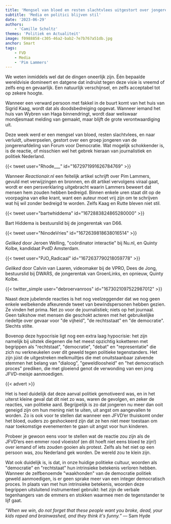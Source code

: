 ```yaml
---
title: 'Mengsel van bloed en resten slachtvlees uitgestort over jongeren FVD'
subtitle: 'Media en politici blijven stil'
date: '2023-06-29'
authors:
    - 'Camille Scholtz'
themes: 'Politiek en Actualiteit'
image: f0988858-c305-46a2-bab2-7e7b767a51db.jpg
anchor: Smart
tags:
    - FVD
    - Media
    - 'Pim Lammers'
---
```


We weten inmiddels wel dat de dingen oneerlijk zijn. Één bepaalde wereldvisie domineert en datgene dat indruist tegen deze visie is vreemd of zelfs eng en gevaarlijk. Een natuurlijk verschijnsel, en zelfs acceptabel tot op zekere hoogte. 

Wanneer een verward persoon met fakkel in de buurt komt van het huis van Sigrid Kaag, wordt dat als doodsbedreiging opgevat. Wanneer iemand het huis van Wybren van Haga binnendringt, wordt daar weliswaar mondjesmaat melding van gemaakt, maar blijft de grote verontwaardiging uit.

Deze week werd er een mengsel van bloed, resten slachtvlees, en naar verluidt, uitwerpselen, gestort over een groep jongeren van de jongerenafdeling van Forum voor Democratie. Wat mogelijk schokkender is, is de reactie, of misschien wel het gebrek hieraan van journalistiek en politiek Nederland. 

{{< tweet user="Rhode___" id="1672971991626784769" >}}

Wanneer *Reactionair.nl* een feitelijk artikel schrijft over Pim Lammers, gevuld met verwijzingen en bronnen, en dit artikel vervolgens viraal gaat, wordt er een persverklaring uitgebracht waarin Lammers beweert dat mensen hem zouden hebben bedreigd. Binnen enkele uren staat dit op de voorpagina van elke krant, want een auteur moet vrij zijn om te schrijven wat hij wil zonder bedreigd te worden. Zelfs Kaag en Rutte bleven niet stil.

{{< tweet user="bartwhiddema" id="1672883824865280000" >}}

Bart Hiddema is bestuurslid bij de jongerentak van D66.

{{< tweet user="NinodeVries" id="1672639818638016514" >}}

*Geliked* door Jeroen Welling, "coördinator interactie" bij Nu.nl, en Quinty Kolbe, kandidaat PvdD Amsterdam.

{{< tweet user="PJO_Radicaal" id="1672637790218059778" >}}

*Geliked* door Calvin van Laaren, videomaker bij de VPRO, Dees de Jong, bestuurslid bij DWARS, de jongerentak van GroenLinks, en opnieuw, Quinty Kolbe.

{{< twitter_simple user="debroervanroos" id="1673021097522987012" >}} 


Naast deze jubelende reacties is het nog veelzeggender dat we nog geen enkele welbekende afkeurende tweet van bewindspersonen hebben gezien. Ze vinden het prima. Net zo voor de journalistiek; niets op het journaal. Geen talkshow met mensen die geschokt acteren met het gebruikelijke riedeltje over gevaar voor "de vijheid", "de rechtsstaat" en "de democratie". Slechts stilte.

Bovenop deze hypocrisie ligt nog een extra laag hypocrisie: het zijn namelijk bij uitstek díegenen die het meest opzichtig koketteren met begrippen als "rechtstaat", "democratie", "debat" en "representatie" die zich nu verkneukelen over dit geweld tegen politieke tegenstanders. Het zijn júist de uitgestreken melkmuiltjes die met onuitstaanbaar zalvende stemmen het belang van "dialoog", "geweldloosheid" en "het democratisch proces" prediken, die met gloeiend genot de verwonding van een jong JFVD-meisje aanmoedigen.

{{< advert >}}

Het is heel duidelijk dat deze aanval politiek gemotiveerd was, en in het uiterst kleine geval dat dit niet zo was, waren de gevolgen, en zeker de reacties, van politieke aard. Begrijpelijk is zo dat jongeren nu meer dan ooit geneigd zijn om hun mening niet te uiten, uit angst om aangevallen te worden. Zo is ook voor te stellen dat wanneer een JFVD’er thuiskomt onder het bloed, ouders zo geshockeerd zijn dat ze hen niet meer toestaan om naar toekomstige evenementen te gaan uit angst voor hun kinderen.

Probeer je gewoon eens voor te stellen wat de reactie zou zijn als de JFVD’ers een emmer rood vloeistof (en dit hoeft niet eens bloed te zijn!) over iemand of iets zouden gooien als protest. Zelfs als het niet op een persoon was, zou Nederland gek worden. De wereld zou te klein zijn.

Wat ook duidelijk is, is dat, in onze huidige politieke cultuur, woorden als "democratie" en "rechtstaat" hun intrinsieke betekenis verloren hebben. Wanneer de zelfbenoemde "waakhonden" van de democratie politiek geweld aanmoedigen, is er geen sprake meer van een integer democratisch proces. In plaats van met hun intrinsieke betekenis, woorden deze begrippen uitsluitend instrumenteel gebruikt: het zijn de verbale tegenhangers van de emmers en stokken waarmee men de tegenstander te lijf gaat.

*”When we win, do not forget that these people want you broke, dead, your kids raped and brainwashed, and they think it's funny.”* — Sam Hyde
